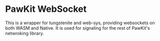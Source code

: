 # PawKit WebSocket

This is a wrapper for tungstenite and web-sys, providing websockets on both WASM and Native.
It is used for signaling for the rest of PawKit's netwroking library.
